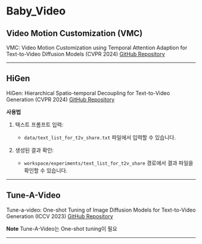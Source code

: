 # Baby_Video

## Video Motion Customization (VMC)
VMC: Video Motion Customization using Temporal Attention Adaption for Text-to-Video Diffusion Models (CVPR 2024)
[GitHub Repository](https://github.com/HyeonHo99/Video-Motion-Customization)

---

## HiGen
HiGen: Hierarchical Spatio-temporal Decoupling for Text-to-Video Generation (CVPR 2024)
[GitHub Repository](https://github.com/ali-vilab/VGen?tab=readme-ov-file)

**사용법**
1. 텍스트 프롬프트 입력:
    - `data/text_list_for_t2v_share.txt` 파일에서 입력할 수 있습니다.

2. 생성된 결과 확인:
    - `workspace/experiments/text_list_for_t2v_share` 경로에서 결과 파일을 확인할 수 있습니다.


---

## Tune-A-Video
Tune-a-video: One-shot Tuning of Image Diffusion Models for Text-to-Video Generation (ICCV 2023)
[GitHub Repository](https://github.com/showlab/Tune-A-Video)

**Note**
Tune-A-Video는 One-shot tuning이 필요

---


